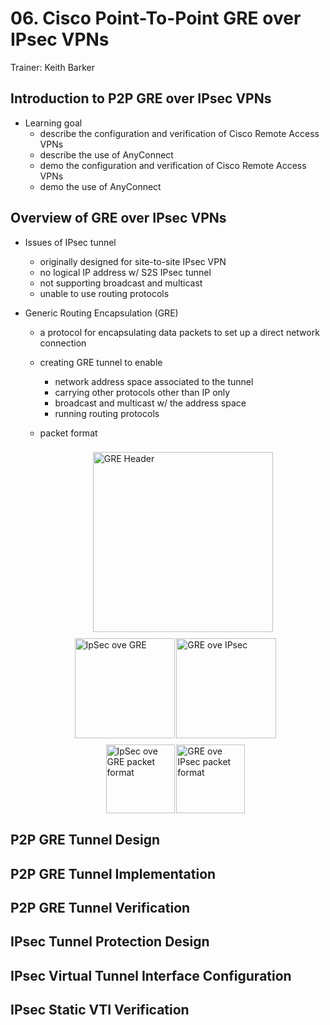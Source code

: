 # 06. Cisco Point-To-Point GRE over IPsec VPNs

Trainer: Keith Barker


## Introduction to P2P GRE over IPsec VPNs

- Learning goal
  - describe the configuration and verification of Cisco Remote Access VPNs
  - describe the use of AnyConnect
  - demo the configuration and verification of Cisco Remote Access VPNs
  - demo the use of AnyConnect


## Overview of GRE over IPsec VPNs

- Issues of IPsec tunnel
  - originally designed for site-to-site IPsec VPN
  - no logical IP address w/ S2S IPsec tunnel
  - not supporting broadcast and multicast
  - unable to use routing protocols


- Generic Routing Encapsulation (GRE)
  - a protocol for encapsulating data packets to set up a direct network connection
  - creating GRE tunnel to enable
    - network address space associated to the tunnel
    - carrying other protocols other than IP only
    - broadcast and multicast w/ the address space
    - running routing protocols
  - packet format

    <figure style="margin: 0.5em; display: flex; justify-content: center; align-items: center;">
      <img style="margin: 0.1em; padding-top: 0.5em; width: 30vw;"
        onclick= "window.open('https://ipcisco.com/lesson/gre-tunnel-overview-ccnp/')"
        src    = "https://ipcisco.com/wp-content/uploads/gre-header-1.jpg"
        alt    = "GRE Header"
        title  = "GRE Header"
      />
    </figure>

  <div style="margin: 0.5em; display: flex; justify-content: center; align-items: center; flex-flow: row wrap;">
    <a href="http://blog.51sec.org/2016/10/cisco-ios-router-configuration-ipsec.html" ismap target="_blank">
      <img style="margin: 0.1em;" height=160
        src   = "https://thenetworkology.files.wordpress.com/2013/07/ipsec-over-gre.png"
        alt   = "IpSec ove GRE"
        title = "IpSec ove GRE"
      >
    </a>
    <a href="url" ismap target="_blank">
      <img style="margin: 0.1em;" height=160
        src   = "https://thenetworkology.files.wordpress.com/2013/07/gre-over-ipsec2.png"
        alt   = "GRE ove IPsec"
        title = "GRE ove IPsec"
      >
    </a>
  </div>

  <div style="margin: 0.5em; display: flex; justify-content: center; align-items: center; flex-flow: row wrap;">
    <a href="http://blog.51sec.org/2016/10/cisco-ios-router-configuration-ipsec.html" ismap target="_blank">
      <img style="margin: 0.1em;" height=110
        src   = "https://www.firewall.cx/images/stories/gre-ipsec-tunnel-transport-1.gif"
        alt   = "IpSec ove GRE packet format"
        title = "IpSec ove GRE packet format"
      >
    </a>
    <a href="url" ismap target="_blank">
      <img style="margin: 0.1em;" height=110
        src   = "https://www.firewall.cx/images/stories/gre-ipsec-tunnel-transport-2.gif"
        alt   = "GRE ove IPsec packet format"
        title = "GRE ove IPsec packet format"
      >
    </a>
  </div>



## P2P GRE Tunnel Design




## P2P GRE Tunnel Implementation




## P2P GRE Tunnel Verification




## IPsec Tunnel Protection Design




## IPsec Virtual Tunnel Interface Configuration




## IPsec Static VTI Verification





